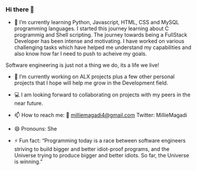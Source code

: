 ### Hi there 👋

<!--
**MagadiM/MagadiM** is a ✨ _special_ ✨ repository because its `README.md` (this file) appears on your GitHub profile.

-->

- 🌱 I’m currently learning Python, Javascript, HTML, CSS and MySQL programming languages. I started this journey learning about C programmig and Shell scripting. The journey towards being a FullStack Developer has been intense and motivating. I have worked on various challenging tasks which have helped me understand my capabilities and also know how far I need to push to acheive my goals. 

Software engineering is just not a thing we do, its a life we live!

- 🔭 I’m currently working on ALX projects plus a few other personal projects that I hope will help me grow in the Development field. 
- :computer: I am looking forward to collaborating on projects with my peers in the near future.

- 📫 How to reach me: 
:e-mail: milliemagadi4@gmail.com
Twitter: MillieMagadi
- 😄 Pronouns: She
- ⚡ Fun fact: “Programming today is a race between software engineers striving to build bigger and better idiot-proof programs, and the Universe trying to produce bigger and better idiots. So far, the Universe is winning.”

<!--
- 👯 I’m looking to collaborate o various projects
- 💬 Ask me about ...
- 🤔 I’m looking for help with ...
-->
